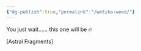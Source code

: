 ```yaml
---
{"dg-publish":true,"permalink":"/wetiko-weed/"}
---
```


You just wait...... this one will be 🔥

[Astral Fragments]